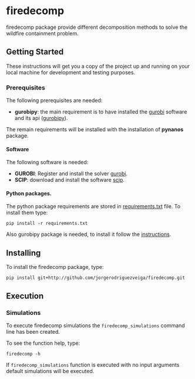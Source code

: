 # firedecomp

firedecomp package provide different decomposition methods to solve the wildfire containment problem.

## Getting Started

These instructions will get you a copy of the project up and running on your local machine for development and testing purposes.

### Prerequisites

The following prerequisites are needed:
+ **gurobipy**: the main requirement is to have installed the [gurobi](http://www.gurobi.com/registration/general-reg) software and its api ([gurobipy](http://www.gurobi.com/documentation/)).

The remain requirements will be installed with the installation of **pynanos** package.

#### Software

The following software is needed:

+ **GUROBI**: Register and install the solver [gurobi](http://www.gurobi.com/registration/general-reg).
+ **SCIP**: download and install the software [scip](https://scip.zib.de/index.php#download).

#### Python packages.

The python package requirements are stored in [requirements.txt](requirements.txt) file. To install them type:
```
pip install -r requirements.txt
```

Also gurobipy package is needed, to install it follow the [instructions](http://www.gurobi.com/documentation/7.5/quickstart_mac/the_gurobi_python_interfac.html).

## Installing

To install the firedecomp package, type:
```
pip install git+http://github.com/jorgerodriguezveiga/firedecomp.git
```

## Execution

### Simulations

To execute firedecomp simulations the ``firedecomp_simulations`` command line has been created.

To see the function help, type:
```
firedecomp -h
```

If ``firedecomp_simulations`` function is executed with no input arguments default simulations will be executed.

